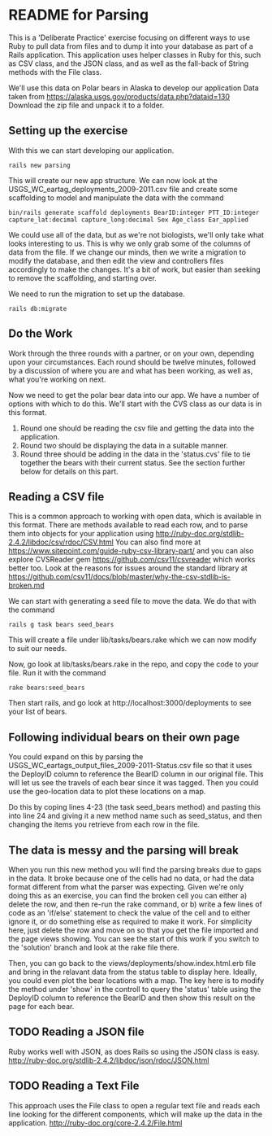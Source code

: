 # README for Parsing

This is a 'Deliberate Practice' exercise focusing on different ways to use Ruby to pull data from files and to dump it into your database as part of a Rails application. This application uses helper classes in Ruby for this, such as CSV class, and the JSON class, and as well as the fall-back of String methods with the File class.

We'll use this data on Polar bears in Alaska to develop our application
Data taken from https://alaska.usgs.gov/products/data.php?dataid=130 Download the zip file and unpack it to a folder.

## Setting up the exercise

With this we can start developing our application.

    rails new parsing

This will create our new app structure. We can now look at the USGS_WC_eartag_deployments_2009-2011.csv file and create some scaffolding to model and manipulate the data with the command

    bin/rails generate scaffold deployments BearID:integer PTT_ID:integer capture_lat:decimal capture_long:decimal Sex Age_class Ear_applied

We could use all of the data, but as we're not biologists, we'll only take what looks interesting to us. This is why we only grab some of the columns of data from the file. If we change our minds, then we write a migration to modify the database, and then edit the view and controllers files accordingly to make the changes. It's a bit of work, but easier than seeking to remove the scaffolding, and starting over.

We need to run the migration to set up the database.

    rails db:migrate

## Do the Work ##

Work through the three rounds with a partner, or on your own, depending upon your circumstances. Each round should be twelve minutes, followed by a discussion of where you are and what has been working, as well as, what you're working on next.

Now we need to get the polar bear data into our app. We have a number of options with which to do this. We'll start with the CVS class as our data is in this format.

1. Round one should be reading the csv file and getting the data into the application.
2. Round two should be displaying the data in a suitable manner.
3. Round three should be adding in the data in the 'status.cvs' file to tie together the bears with their current status. See the section further below for details on this part.

## Reading a CSV file
This is a common approach to working with open data, which is available in this format. There are methods available to read each row, and to parse them into objects for your application using http://ruby-doc.org/stdlib-2.4.2/libdoc/csv/rdoc/CSV.html You can also find more at https://www.sitepoint.com/guide-ruby-csv-library-part/ and you can also explore CVSReader gem https://github.com/csv11/csvreader which works better too. Look at the reasons for issues around the standard library at https://github.com/csv11/docs/blob/master/why-the-csv-stdlib-is-broken.md 

We can start with generating a seed file to move the data. We do that with the command

    rails g task bears seed_bears

This will create a file under lib/tasks/bears.rake which we can now modify to suit our needs.

Now, go look at lib/tasks/bears.rake in the repo, and copy the code to your file. Run it with the command

    rake bears:seed_bears

Then start rails, and go look at http://localhost:3000/deployments to see your list of bears.

## Following individual bears on their own page
You could expand on this by parsing the USGS_WC_eartags_output_files_2009-2011-Status.csv file so that it uses the DeployID column to reference the BearID column in our original file. This will let us see the travels of each bear since it was tagged. Then you could use the geo-location data to plot these locations on a map.

Do this by coping lines 4-23 (the task seed_bears method) and pasting this into line 24 and giving it a new method name such as seed_status, and then changing the items you retrieve from each row in the file.

## The data is messy and the parsing will break
When you run this new method you will find the parsing breaks due to gaps in the data. It broke because one of the cells had no data, or had the data format different from what the parser was expecting. Given we're only doing this as an exercise, you can find the broken cell you can either
a) delete the row, and then re-run the rake command, or
b) write a few lines of code as an 'if/else' statement to check the value of the cell and to either ignore it, or do something else as required to make it work.
For simplicity here, just delete the row and move on so that you get the file imported and the page views showing. You can see the start of this work if you switch to the 'solution' branch and look at the rake file there.

Then, you can go back to the views/deployments/show.index.html.erb file and bring in the relavant data from the status table to display here. Ideally, you could even plot the bear locations with a map. The key here is to modify the method under 'show' in the controll to query the 'status' table using the DeployID column to reference the BearID and then show this result on the page for each bear.

##  TODO Reading a JSON file
Ruby works well with JSON, as does Rails so using the JSON class is easy. http://ruby-doc.org/stdlib-2.4.2/libdoc/json/rdoc/JSON.html

## TODO Reading a Text File
This approach uses the File class to open a regular text file and reads each line looking for the different components, which will make up the data in the application. http://ruby-doc.org/core-2.4.2/File.html
